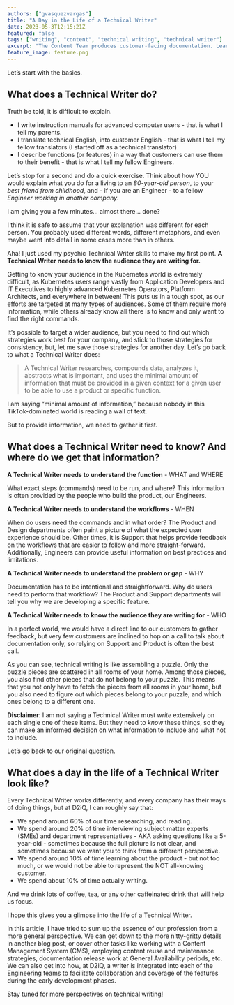 ```yaml
---
authors: ["gvasquezvargas"]
title: "A Day in the Life of a Technical Writer"
date: 2023-05-3T12:15:21Z
featured: false
tags: ["writing", "content", "technical writing", "technical writer"]
excerpt: "The Content Team produces customer-facing documentation. Learn about the everyday life of a Technical Writer in the tech industry."
feature_image: feature.png
---
```


Let’s start with the basics. 

## What does a Technical Writer do? 

Truth be told, it is difficult to explain.

* I write instruction manuals for advanced computer users - that is what I tell my parents.
* I translate technical English, into customer English - that is what I tell my fellow translators (I started off as a technical translator)
* I describe functions (or features) in a way that customers can use them to their benefit - that is what I tell my fellow Engineers.

Let’s stop for a second and do a quick exercise. Think about how YOU would explain what you do for a living to an _80-year-old person_, to your _best friend from childhood_, and - if you are an Engineer - to a fellow _Engineer working in another company_. 

I am giving you a few minutes… almost there… done?

I think it is safe to assume that your explanation was different for each person. You probably used different words, different metaphors, and even maybe went into detail in some cases more than in others. 

Aha! I just used my psychic Technical Writer skills to make my first point. **A Technical Writer needs to know the audience they are writing for.**

Getting to know your audience in the Kubernetes world is extremely difficult, as Kubernetes users range vastly from Application Developers and IT Executives to highly advanced Kubernetes Operators, Platform Architects, and everywhere in between! This puts us in a tough spot, as our efforts are targeted at many types of audiences. Some of them require more information, while others already know all there is to know and only want to find the right commands. 

It’s possible to target a wider audience, but you need to find out which strategies work best for your company, and stick to those strategies for consistency, but, let me save those strategies for another day. Let’s go back to what a Technical Writer does:

>  A Technical Writer researches, compounds data, analyzes it, abstracts what is important, and uses the minimal amount of information that must be provided in a given context for a given user to be able to use a product or specific function.

I am saying “minimal amount of information,” because nobody in this TikTok-dominated world is reading a wall of text. 

But to provide information, we need to gather it first.

## What does a Technical Writer need to know? And where do we get that information?

**A Technical Writer needs to understand the function** - WHAT and WHERE

What exact steps (commands) need to be run, and where? This information is often provided by the people who build the product, our Engineers.

**A Technical Writer needs to understand the workflows** - WHEN

When do users need the commands and in what order? The Product and Design departments often paint a picture of what the expected user experience should be. Other times, it is Support that helps provide feedback on the workflows that are easier to follow and more straight-forward. Additionally, Engineers can provide useful information on best practices and limitations.

**A Technical Writer needs to understand the problem or gap** - WHY

Documentation has to be intentional and straightforward. Why do users need to perform that workflow? The Product and Support departments will tell you why we are developing a specific feature. 

**A Technical Writer needs to know the audience they are writing for** - WHO

In a perfect world, we would have a direct line to our customers to gather feedback, but very few customers are inclined to hop on a call to talk about documentation only, so relying on Support and Product is often the best call. 

As you can see, technical writing is like assembling a puzzle. Only the puzzle pieces are scattered in all rooms of your home. Among those pieces, you also find other pieces that do not belong to your puzzle. This means that you not only have to fetch the pieces from all rooms in your home, but you also need to figure out which pieces belong to your puzzle, and which ones belong to a different one.

**Disclaimer**: I am not saying a Technical Writer must _write_ extensively on each single one of these items. But they need to _know_ these things, so they can make an informed decision on what information to include and what not to include. 

Let’s go back to our original question.

## What does a day in the life of a Technical Writer look like? 

Every Technical Writer works differently, and every company has their ways of doing things, but at D2iQ, I can roughly say that: 

* We spend around 60% of our time researching, and reading.
* We spend around 20% of time interviewing subject matter experts (SMEs) and department representatives - AKA asking questions like a 5-year-old - sometimes because the full picture is not clear, and sometimes because we want you to think from a different perspective.
* We spend around 10% of time learning about the product - but not too much, or we would not be able to represent the NOT all-knowing customer.
* We spend about 10% of time actually writing.

And we drink lots of coffee, tea, or any other caffeinated drink that will help us focus.

I hope this gives you a glimpse into the life of a Technical Writer. 

In this article, I have tried to sum up the essence of our profession from a more general perspective. We can get down to the more nitty-gritty details in another blog post, or cover other tasks like working with a Content Management System (CMS), employing content reuse and maintenance strategies, documentation release work at General Availability periods, etc. We can also get into how, at D2iQ, a writer is integrated into each of the Engineering teams to facilitate collaboration and coverage of the features during the early development phases.

Stay tuned for more perspectives on technical writing!

